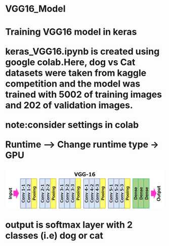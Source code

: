 # VGG16_Model

<h1>Training VGG16 model in keras

keras_VGG16.ipynb is created using google colab.Here, dog vs Cat datasets were taken from kaggle competition and the model was trained with 5002 of training images and 202 of validation images.

note:consider settings in colab

Runtime --> Change runtime type -> GPU

![GitHub Logo](vgg16.png)


output is softmax layer with 2 classes (i.e) dog or cat

